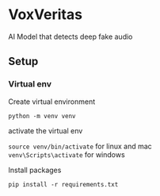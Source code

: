 # VoxVeritas

AI Model that detects deep fake audio

## Setup

### Virtual env

Create virtual environment

``python -m venv venv``

activate the virtual env

``source venv/bin/activate`` for linux and mac\
``venv\Scripts\activate`` for windows

Install packages

``pip install -r requirements.txt``
